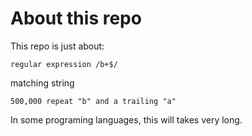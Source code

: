 # About this repo

This repo is just about:

```
regular expression /b+$/
```

  matching string

```
500,000 repeat "b" and a trailing "a"
```

In some programing languages, this will takes very long.

